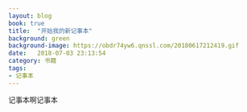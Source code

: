 ```yaml
---
layout: blog
book: true
title:  "开始我的新记事本"
background: green
background-image: https://obdr74yw6.qnssl.com/20180617212419.gif
date:   2018-07-03 23:13:54
category: 书籍
tags:
- 记事本 
---
```


记事本啊记事本
